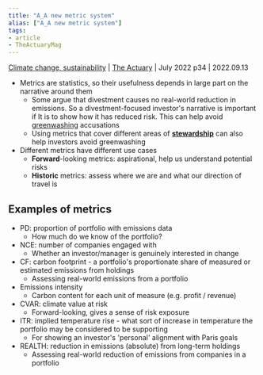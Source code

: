 ```yaml
---
title: "A_A new metric system"
alias: ["A_A new metric system"]
tags:
- article 
- TheActuaryMag
---
```

[Climate change, sustainability](notes/Climate%20change,%20sustainability.md) | [The Actuary](notes/The%20Actuary.md) | July 2022 p34 | 2022.09.13 

- Metrics are statistics, so their usefulness depends in large part on the narrative around them 
	- Some argue that divestment causes no real-world reduction in emissions. So a divestment-focused investor's narrative is important if It is to show how it has reduced risk. This can help avoid [greenwashing](notes/C_Greenwashing.md) accusations
	- Using metrics that cover different areas of **[stewardship](notes/C_Stewardship.md)** can also help investors avoid greenwashing 
- Different metrics have different use cases 
	- **Forward**-looking metrics: aspirational, help us understand potential risks
	- **Historic** metrics: assess where we are and what our direction of travel is 
## Examples of metrics 
- PD: proportion of portfolio with emissions data 
	- How much do we know of the portfolio?
- NCE: number of companies engaged with 
	- Whether an investor/manager is genuinely interested in change
- CF: carbon footprint - a portfolio's proportionate share of measured or estimated emissions from holdings 
	- Assessing real-world emissions from a portfolio 
- Emissions intensity
	- Carbon content for each unit of measure (e.g. profit / revenue)
- CVAR: climate value at risk 
	- Forward-looking, gives a sense of risk exposure
- ITR: implied temperature rise - what sort of increase in temperature the portfolio may be considered to be supporting 
	- For showing an investor's 'personal' alignment with Paris goals 
- REALTH: reduction in emissions (absolute) from long-term holdings
	- Assessing real-world reduction of emissions from companies in a portfolio 